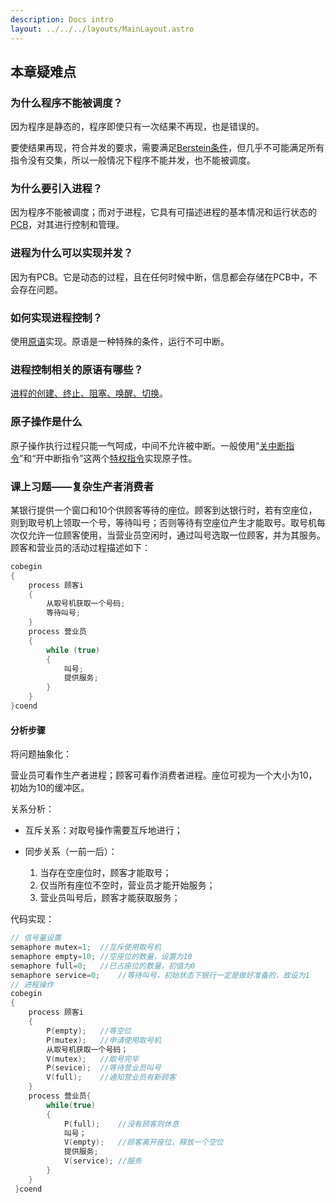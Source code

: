 ```yaml
---
description: Docs intro
layout: ../../../layouts/MainLayout.astro
---
```


## 本章疑难点

### 为什么程序不能被调度？

因为程序是静态的，程序即使只有一次结果不再现，也是错误的。

要使结果再现，符合并发的要求，需要满足[Berstein条件](https://docs.drshw.tech/os/1/2/#bernstein%E6%9D%A1%E4%BB%B6)，但几乎不可能满足所有指令没有交集，所以一般情况下程序不能并发，也不能被调度。

### 为什么要引入进程？

因为程序不能被调度；而对于进程，它具有可描述进程的基本情况和运行状态的[PCB](https://docs.drshw.tech/os/2/1/#21-%E8%BF%9B%E7%A8%8B%E7%9A%84%E5%9F%BA%E6%9C%AC%E6%A6%82%E5%BF%B5)，对其进行控制和管理。

### 进程为什么可以实现并发？

因为有PCB。它是动态的过程，且在任何时候中断，信息都会存储在PCB中，不会存在问题。

### 如何实现进程控制？

使用[原语](https://docs.drshw.tech/os/2/2/#222-%E8%BF%9B%E7%A8%8B%E6%8E%A7%E5%88%B6%E7%9B%B8%E5%85%B3%E7%9A%84%E5%8E%9F%E8%AF%AD)实现。原语是一种特殊的条件，运行不可中断。

### 进程控制相关的原语有哪些？

[进程的创建、终止、阻塞、唤醒、切换](https://docs.drshw.tech/os/2/2/#222-%E8%BF%9B%E7%A8%8B%E6%8E%A7%E5%88%B6%E7%9B%B8%E5%85%B3%E7%9A%84%E5%8E%9F%E8%AF%AD)。

### 原子操作是什么

原子操作执行过程只能一气呵成，中间不允许被中断。一般使用“[关中断指令](https://docs.drshw.tech/os/2/2/#221-%E5%9F%BA%E6%9C%AC%E6%A6%82%E5%BF%B5)”和“开中断指令”这两个[特权指令](https://docs.drshw.tech/os/1/4/#141-%E6%93%8D%E4%BD%9C%E7%B3%BB%E7%BB%9F%E7%9A%84%E8%BF%90%E8%A1%8C%E6%9C%BA%E5%88%B6)实现原子性。

### 课上习题——复杂生产者消费者

某银行提供一个窗口和10个供顾客等待的座位。顾客到达银行时，若有空座位，则到取号机上领取一个号，等待叫号；否则等待有空座位产生才能取号。取号机每次仅允许一位顾客使用，当营业员空闲时，通过叫号选取一位顾客，并为其服务。顾客和营业员的活动过程描述如下：

```cpp
cobegin
{
    process 顾客i
    {
        从取号机获取一个号码;
        等待叫号;
    }
    process 营业员
    {
        while (true)
        {
            叫号;
            提供服务;
        }
    }
}coend
```

#### 分析步骤

将问题抽象化：

营业员可看作生产者进程；顾客可看作消费者进程。座位可视为一个大小为10，初始为10的缓冲区。

关系分析：

+ 互斥关系：对取号操作需要互斥地进行；

+ 同步关系（一前一后）：

  1. 当存在空座位时，顾客才能取号；
  2. 仅当所有座位不空时，营业员才能开始服务；
  3. 营业员叫号后，顾客才能获取服务；

代码实现：

```cpp
// 信号量设置
semaphore mutex=1;  //互斥使用取号机
semaphore empty=10; //空座位的数量，设置为10
semaphore full=0;   //已占座位的数量，初值为0
semaphore service=0;    //等待叫号，初始状态下银行一定是做好准备的，故设为1
// 进程操作
cobegin 
{
    process 顾客i
    {
        P(empty);   //等空位
        P(mutex);   //申请使用取号机
        从取号机获取一个号码；
        V(mutex);   //取号完毕
        P(sevice);  //等待营业员叫号
        V(full);    //通知营业员有新顾客
    }
    process 营业员{
        while(true)
        {
            P(full);    //没有顾客则休息
            叫号；
            V(empty);   //顾客离开座位，释放一个空位
            提供服务;
            V(service); //服务
        }
    }
 }coend
```
